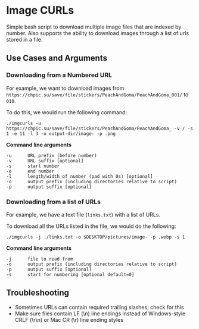 # Image CURLs

Simple bash script to download multiple image files that are indexed by number. Also supports the ability to download images through a list of urls stored in a file.

## Use Cases and Arguments

### Downloading from a Numbered URL

For example, we want to download images from `https://chpic.su/save/file/stickers/PeachAndGoma/PeachAndGoma_001/` to `010`. 

To do this, we would run the following command: 

`./imgcurls -u https://chpic.su/save/file/stickers/PeachAndGoma/PeachAndGoma_ -v / -s 1 -e 11 -l 3 -o output-dir/image- -p .png`

**Command line arguments**
```
-u      URL prefix (before number)
-v      URL suffix [optional]
-s      start number
-e      end number
-l      length/width of number (pad with 0s) [optional]
-o      output prefix (including directories relative to script)
-p      output suffix [optional]
```

### Downloading from a list of URLs

For example, we have a text file (`links.txt`) with a list of URLs.

To download all the URLs listed in the file, we would do the following:

`./imgcurls -j ./links.txt -o $DESKTOP/pictures/image- -p .webp -s 1`

**Command line arguments**
```
-j      file to read from
-o      output prefix (including directories relative to script)
-p      output suffix [optional]
-s      start for numbering [optional default=0]
```

## Troubleshooting

* Sometimes URLs can contain required trailing slashes; check for this
* Make sure files contain LF (\n) line endings instead of Windows-style CRLF (\r\n) or Mac CR (\r) line ending styles
